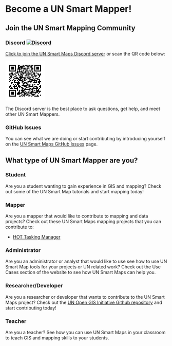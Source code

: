 # Become a UN Smart Mapper!

## Join the UN Smart Mapping Community

### Discord [![Discord](https://img.shields.io/discord/1180387931614085130?label=&logo=discord&logoColor=ffffff&color=7389D8&labelColor=6A7EC2)](https://discord.gg/B2uCGWGmZ5)

<a href="https://discord.gg/B2uCGWGmZ5" class="button button--tertiary">Click to join the UN Smart Maps Discord server</a> or scan the QR code below:

![UN Smart Mappers QR Code](/img/unsmartmappersqrcode.png)

The Discord server is the best place to ask questions, get help, and meet other UN Smart Mappers.

### GitHub Issues
You can see what we are doing or start contributing by introducing yourself on the [UN Smart Maps GitHub Issues](https://github.com/unopengis/7/issues) page.

## What type of UN Smart Mapper are you?

### Student
Are you a student wanting to gain experience in GIS and mapping? Check out some of the UN Smart Map tutorials and start mapping today!

### Mapper
Are you a mapper that would like to contribute to mapping and data projects? Check out these UN Smart Maps mapping projects that you can contribute to:

- [HOT Tasking Manager](https://tasks.hotosm.org/)

### Administrator
Are you an administrator or analyst that would like to use see how to use UN Smart Map tools for your projects or UN related work? Check out the Use Cases section of the website to see how UN Smart Maps can help you.

### Researcher/Developer
Are you a researcher or developer that wants to contribute to the UN Smart Maps project? Check out the [UN Open GIS Initiative Github repository](https://github.com/unopengis/) and start contributing today!

### Teacher
Are you a teacher? See how you can use UN Smart Maps in your classroom to teach GIS and mapping skills to your students.